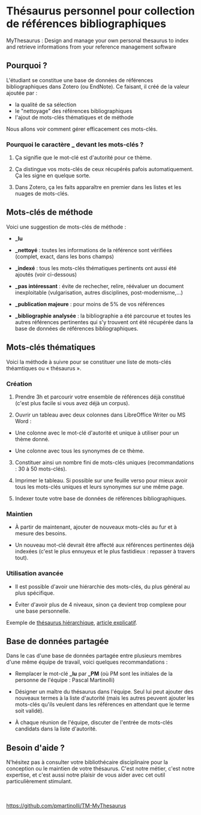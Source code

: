 # Thésaurus personnel pour collection de références bibliographiques

MyThesaurus : Design and manage your own personal thesaurus to index and retrieve informations from your reference management software


## Pourquoi ?

L'étudiant se constitue une base de données de références bibliographiques dans Zotero (ou EndNote). Ce faisant, il créé de la valeur ajoutée par : 
- la qualité de sa sélection
- le "nettoyage" des références bibliographiques
- l'ajout de mots-clés thématiques et de méthode

Nous allons voir comment gérer efficacement ces mots-clés.

### Pourquoi le caractère \_ devant les mots-clés ?

1. Ça signifie que le mot-clé est d'autorité pour ce thème.

2. Ça distingue vos mots-clés de ceux récupérés pafois automatiquement. Ça les signe en quelque sorte.

3. Dans Zotero, ça les faits apparaître en premier dans les listes et les nuages de mots-clés.

## Mots-clés de méthode

Voici une suggestion de mots-clés de méthode :

- **\_lu**

- **\_nettoyé** : toutes les informations de la référence sont vérifiées (complet, exact, dans les bons champs)

- **\_indexé** : tous les mots-clés thématiques pertinents ont aussi été ajoutés (voir ci-dessous)

- **\_pas intéressant** : évite de rechecher, relire, réévaluer un document inexploitable (vulgarisation, autres disciplines, post-modernisme,...)

- **\_publication majeure** : pour moins de 5% de vos références

- **\_bibliographie analysée** : la bibliographie a été parcourue et toutes les autres références pertinentes qui s'y trouvent ont été récupérée dans la base de données de références bibliographiques.


## Mots-clés thématiques

Voici la méthode à suivre pour se constituer une liste de mots-clés théamtiques ou « thésaurus ».

### Création

1. Prendre 3h et parcourir votre ensemble de références déjà constitué (c'est plus facile si vous avez déjà un corpus).

2. Ouvrir un tableau avec deux colonnes dans LibreOffice Writer ou MS Word :

  - Une colonne avec le mot-clé d'autorité et unique à utiliser pour un thème donné.
  
  - Une colonne avec tous les synonymes de ce thème.
  
3. Constituer ainsi un nombre fini de mots-clés uniques (recommandations : 30 à 50 mots-clés).

4. Imprimer le tableau. Si possible sur une feuille verso pour mieux avoir tous les mots-clés uniques et leurs synonymes sur une même page.

5. Indexer toute votre base de données de références bibliographiques.

### Maintien

- À partir de maintenant, ajouter de nouveaux mots-clés au fur et à mesure des besoins. 

- Un nouveau mot-clé devrait être affecté aux références pertinentes déjà indexées (c'est le plus ennuyeux et le plus fastidieux : repasser à travers tout).

### Utilisation avancée 

- Il est possible d'avoir une hiérarchie des mots-clés, du plus général au plus spécifique.

- Éviter d'avoir plus de 4 niveaux, sinon ça devient trop complexe pour une base personnelle.

Exemple de [thésaurus hiérarchique](https://docs.google.com/spreadsheets/d/14ky4xtpcjkVVjsil0IS5OUnPguroUdIJylmp_UDcNbY/edit#gid=0), [article explicatif](https://jdr.hypotheses.org/628).


## Base de données partagée

Dans le cas d'une base de données partagée entre plusieurs membres d'une même équipe de travail, voici quelques recommandations :

- Remplacer le mot-clé **\_lu** par **\_PM** (où PM sont les initiales de la personne de l'équipe : Pascal Martinolli)

- Désigner un maître du thésaurus dans l'équipe. Seul lui peut ajouter des nouveaux termes à la liste d'autorité (mais les autres peuvent ajouter les mots-clés qu'ils veulent dans les références en attendant que le terme soit validé).

- À chaque réunion de l'équipe, discuter de l'entrée de mots-clés candidats dans la liste d'autorité.

## Besoin d'aide ?

N'hésitez pas à consulter votre bibliothécaire disciplinaire pour la conception ou le maintien de votre thésaurus. C'est notre métier, c'est notre expertise, et c'est aussi notre plaisir de vous aider avec cet outil particulièrement stimulant.


\
\
https://github.com/pmartinolli/TM-MyThesaurus
